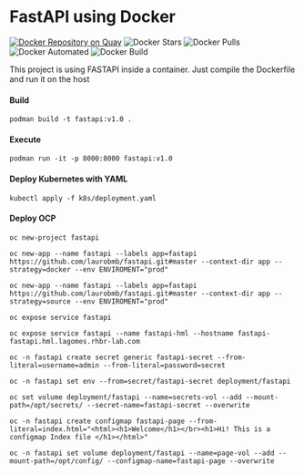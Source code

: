 # FastAPI using Docker

[![Docker Repository on Quay](https://quay.io/repository/laurobmb/python_fastapi/status "Docker Repository on Quay")](https://quay.io/repository/laurobmb/python_fastapi)
![Docker Stars](https://img.shields.io/docker/stars/laurobmb/fastapi.svg)
![Docker Pulls](https://img.shields.io/docker/pulls/laurobmb/fastapi.svg)
![Docker Automated](https://img.shields.io/docker/automated/laurobmb/fastapi.svg)
![Docker Build](https://img.shields.io/docker/build/laurobmb/fastapi.svg)

This project is using FASTAPI inside a container. Just compile the Dockerfile and run it on the host

#### Build
    podman build -t fastapi:v1.0 .
#### Execute
    podman run -it -p 8000:8000 fastapi:v1.0
#### Deploy Kubernetes with YAML
    kubectl apply -f k8s/deployment.yaml
#### Deploy OCP
    oc new-project fastapi
    
    oc new-app --name fastapi --labels app=fastapi https://github.com/laurobmb/fastapi.git#master --context-dir app --strategy=docker --env ENVIROMENT="prod"

    oc new-app --name fastapi --labels app=fastapi https://github.com/laurobmb/fastapi.git#master --context-dir app --strategy=source --env ENVIROMENT="prod"

    oc expose service fastapi
    
    oc expose service fastapi --name fastapi-hml --hostname fastapi-fastapi.hml.lagomes.rhbr-lab.com

    oc -n fastapi create secret generic fastapi-secret --from-literal=username=admin --from-literal=password=secret
    
    oc -n fastapi set env --from=secret/fastapi-secret deployment/fastapi

    oc set volume deployment/fastapi --name=secrets-vol --add --mount-path=/opt/secrets/ --secret-name=fastapi-secret --overwrite

    oc -n fastapi create configmap fastapi-page --from-literal=index.html="<html><h1>Welcome</h1></br><h1>Hi! This is a configmap Index file </h1></html>"

    oc -n fastapi set volume deployment/fastapi --name=page-vol --add --mount-path=/opt/config/ --configmap-name=fastapi-page --overwrite


